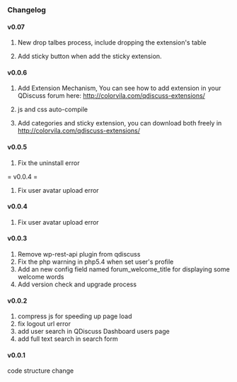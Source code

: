 ### Changelog

####  v0.07 

1. New drop talbes process, include dropping the extension's table

2. Add sticky button when add the sticky extension.

#### v0.0.6

1. Add Extension Mechanism, You can see how to add extension in your QDiscuss forum here: http://colorvila.com/qdiscuss-extensions/

2. js and css auto-compile

3. Add categories and sticky extension, you can download both freely in http://colorvila.com/qdiscuss-extensions/

#### v0.0.5

1. Fix the uninstall error

= v0.0.4 =

1. Fix user avatar upload error

#### v0.0.4

1. Fix user avatar upload error

#### v0.0.3

1. Remove wp-rest-api plugin from qdiscuss
2. Fix the php warning in php5.4 when set user's profile
3. Add an new config field named forum_welcome_title for displaying some welcome words
4. Add version check and upgrade process 

#### v0.0.2

1.  compress js for speeding up page load
2.  fix logout url error
3.  add user search in QDiscuss Dashboard users page
4.  add full text search in search form

#### v0.0.1

code structure change


